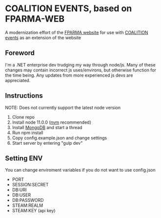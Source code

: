 # COALITION EVENTS, based on FPARMA-WEB
A modernization effort of the [FPARMA website](https://fparma.herokuapp.com) for use with [COALITION events](https://events.coalitiongroup.net) as an extension of the website

## Foreword
I'm a .NET enterprise dev trudging my way through node/js. Many of these changes may contain incorrect js uses/environs, but otherwise function for the time being. Any updates from more experienced js devs are appreciated.

## Instructions
NOTE: Does not currently support the latest node version
1. Clone repo
2. Install node 11.0.0 ([nvm](https://nvm.sh) recommended)
3. Install [MongoDB](https://www.mongodb.com) and start a thread
4. Run npm install
5. Copy config.example.json and change settings
5. Start server by entering "gulp dev"

## Setting ENV
You can change enviroment variables if you do not want to use config.json

* PORT
* SESSION:SECRET
* DB:URI
* DB:USER
* DB:PASSWORD
* STEAM:REALM
* STEAM:KEY (api key)
